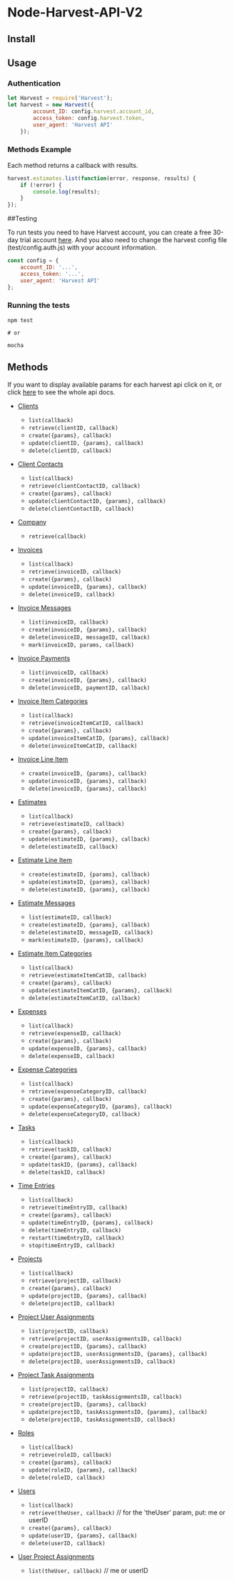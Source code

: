 # Node-Harvest-API-V2

## Install

## Usage

### Authentication

```js
let Harvest = require('Harvest');
let harvest = new Harvest({
        account_ID: config.harvest.account_id,
        access_token: config.harvest.token,
        user_agent: 'Harvest API'
    });
```

### Methods Example

Each method returns a callback with results.

```js
harvest.estimates.list(function(error, response, results) {
    if (!error) {
        console.log(results);
    }
});
```

##Testing

To run tests you need to have Harvest account, you can create a free 30-day trial account [here](https://www.getharvest.com/signup).
And you also need to change the harvest config file (test/config.auth.js) with your account information.

```js
const config = {
    account_ID: '...',
    access_token: '...',
    user_agent: 'Harvest API'
};
```

### Running the tests

    npm test
    
    # or
    
    mocha
    
## Methods
If you want to display available params for each harvest api click on it, or click [here](https://help.getharvest.com/api-v2/) to see the whole api docs.

- [Clients](https://help.getharvest.com/api-v2/clients-api/clients/clients/)
    - `list(callback)`
    - `retrieve(clientID, callback)`
    - `create({params}, callback)`
    - `update(clientID, {params}, callback)`
    - `delete(clientID, callback)`

- [Client Contacts](https://help.getharvest.com/api-v2/clients-api/clients/contacts/)
    - `list(callback)`
    - `retrieve(clientContactID, callback)`
    - `create({params}, callback)`
    - `update(clientContactID, {params}, callback)`
    - `delete(clientContactID, callback)`
    
- [Company](https://help.getharvest.com/api-v2/company-api/company/company/)
    - `retrieve(callback)`
    
- [Invoices](https://help.getharvest.com/api-v2/invoices-api/invoices/invoices/)
    - `list(callback)`
    - `retrieve(invoiceID, callback)`
    - `create({params}, callback)`
    - `update(invoiceID, {params}, callback)`
    - `delete(invoiceID, callback)`
        
- [Invoice Messages](https://help.getharvest.com/api-v2/invoices-api/invoices/invoice-messages/)
    - `list(invoiceID, callback)`
    - `create(invoiceID, {params}, callback)`
    - `delete(invoiceID, messageID, callback)`
    - `mark(invoiceID, params, callback)`
    
- [Invoice Payments](https://help.getharvest.com/api-v2/invoices-api/invoices/invoice-payments/)
    - `list(invoiceID, callback)`
    - `create(invoiceID, {params}, callback)`
    - `delete(invoiceID, paymentID, callback)`
    
- [Invoice Item Categories](https://help.getharvest.com/api-v2/invoices-api/invoices/invoice-item-categories/)
    - `list(callback)`
    - `retrieve(invoiceItemCatID, callback)`
    - `create({params}, callback)`
    - `update(invoiceItemCatID, {params}, callback)`
    - `delete(invoiceItemCatID, callback)`
    
- [Invoice Line Item](https://help.getharvest.com/api-v2/invoices-api/invoices/invoices/#the-invoice-line-item-object)
    - `create(invoiceID, {params}, callback)`
    - `update(invoiceID, {params}, callback)`
    - `delete(invoiceID, {params}, callback)`
    
- [Estimates](https://help.getharvest.com/api-v2/estimates-api/estimates/estimates/)
    - `list(callback)`
    - `retrieve(estimateID, callback)`
    - `create({params}, callback)`
    - `update(estimateID, {params}, callback)`
    - `delete(estimateID, callback)`
- [Estimate Line Item](https://help.getharvest.com/api-v2/estimates-api/estimates/estimates/#the-estimate-line-item-object)
    - `create(estimateID, {params}, callback)`
    - `update(estimateID, {params}, callback)`
    - `delete(estimateID, {params}, callback)`
- [Estimate Messages](https://help.getharvest.com/api-v2/estimates-api/estimates/estimate-messages/)
    - `list(estimateID, callback)`
    - `create(estimateID, {params}, callback)`
    - `delete(estimateID, messageID, callback)`
    - `mark(estimateID, {params}, callback)`
- [Estimate Item Categories](https://help.getharvest.com/api-v2/estimates-api/estimates/estimate-item-categories/)
    - `list(callback)`
    - `retrieve(estimateItemCatID, callback)`
    - `create({params}, callback)`
    - `update(estimateItemCatID, {params}, callback)`
    - `delete(estimateItemCatID, callback)`

- [Expenses](https://help.getharvest.com/api-v2/expenses-api/expenses/expenses/)
    - `list(callback)`
    - `retrieve(expenseID, callback)`
    - `create({params}, callback)`
    - `update(expenseID, {params}, callback)`
    - `delete(expenseID, callback)`
- [Expense Categories](https://help.getharvest.com/api-v2/expenses-api/expenses/expense-categories/)
    - `list(callback)`
    - `retrieve(expenseCategoryID, callback)`
    - `create({params}, callback)`
    - `update(expenseCategoryID, {params}, callback)`
    - `delete(expenseCategoryID, callback)`
    
- [Tasks](https://help.getharvest.com/api-v2/tasks-api/tasks/tasks/)
    - `list(callback)`
    - `retrieve(taskID, callback)`
    - `create({params}, callback)`
    - `update(taskID, {params}, callback)`
    - `delete(taskID, callback)`

- [Time Entries](https://help.getharvest.com/api-v2/timesheets-api/timesheets/time-entries/)
    - `list(callback)`
    - `retrieve(timeEntryID, callback)`
    - `create({params}, callback)`
    - `update(timeEntryID, {params}, callback)`
    - `delete(timeEntryID, callback)`
    - `restart(timeEntryID, callback)`
    - `stop(timeEntryID, callback)`

- [Projects](https://help.getharvest.com/api-v2/projects-api/projects/projects/)
    - `list(callback)`
    - `retrieve(projectID, callback)`
    - `create({params}, callback)`
    - `update(projectID, {params}, callback)`
    - `delete(projectID, callback)`
- [Project User Assignments](https://help.getharvest.com/api-v2/projects-api/projects/user-assignments/)
    - `list(projectID, callback)`
    - `retrieve(projectID, userAssignmentsID, callback)`
    - `create(projectID, {params}, callback)`
    - `update(projectID, userAssignmentsID, {params}, callback)`
    - `delete(projectID, userAssignmentsID, callback)`
- [Project Task Assignments](https://help.getharvest.com/api-v2/projects-api/projects/task-assignments/)
    - `list(projectID, callback)`
    - `retrieve(projectID, taskAssignmentsID, callback)`
    - `create(projectID, {params}, callback)`
    - `update(projectID, taskAssignmentsID, {params}, callback)`
    - `delete(projectID, taskAssignmentsID, callback)`
    
- [Roles](https://help.getharvest.com/api-v2/projects-api/projects/projects/)
    - `list(callback)`
    - `retrieve(roleID, callback)`
    - `create({params}, callback)`
    - `update(roleID, {params}, callback)`
    - `delete(roleID, callback)`
    
- [Users](https://help.getharvest.com/api-v2/users-api/users/users/)
    - `list(callback)`
    - `retrieve(theUser, callback)`   // for the 'theUser' param, put: me or userID
    - `create({params}, callback)`
    - `update(userID, {params}, callback)`
    - `delete(userID, callback)`
    
- [User Project Assignments](https://help.getharvest.com/api-v2/users-api/users/project-assignments/)
    - `list(theUser, callback)`  // me or userID